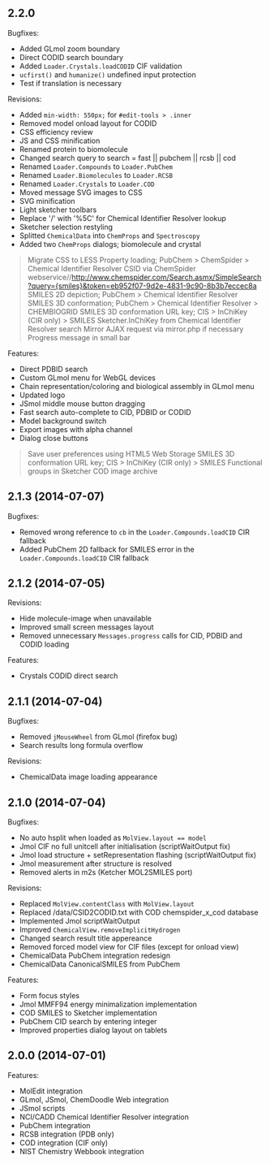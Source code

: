 ## 2.2.0

Bugfixes:

  - Added GLmol zoom boundary
  - Direct CODID search boundary
  - Added `Loader.Crystals.loadCODID` CIF validation
  - `ucfirst()` and `humanize()` undefined input protection
  - Test if translation is necessary

Revisions:

  - Added `min-width: 550px;` for `#edit-tools > .inner`
  - Removed model onload layout for CODID
  - CSS efficiency review
  - JS and CSS minification
  - Renamed protein to biomolecule
  - Changed search query to search = fast || pubchem || rcsb || cod
  - Renamed `Loader.Compounds` to `Loader.PubChem`
  - Renamed `Loader.Biomolecules` to `Loader.RCSB`
  - Renamed `Loader.Crystals` to `Loader.COD`
  - Moved message SVG images to CSS
  - SVG minification
  - Light sketcher toolbars
  - Replace '/' with '%5C' for Chemical Identifier Resolver lookup
  - Sketcher selection restyling
  - Splitted `ChemicalData` into `ChemProps` and `Spectroscopy`
  - Added two `ChemProps` dialogs; biomolecule and crystal
  > Migrate CSS to LESS
  > Property loading; PubChem > ChemSpider > Chemical Identifier Resolver
  > CSID via ChemSpider webservice//http://www.chemspider.com/Search.asmx/SimpleSearch?query={smiles}&token=eb952f07-9d2e-4831-9c90-8b3b7eccec8a
  > SMILES 2D depiction; PubChem > Chemical Identifier Resolver
  > SMILES 3D conformation; PubChem > Chemical Identifier Resolver > CHEMBIOGRID
  > SMILES 3D conformation URL key; CIS > InChiKey (CIR only) > SMILES
  > Sketcher.InChiKey from Chemical Identifier Resolver search
  > Mirror AJAX request via mirror.php if necessary
  > Progress message in small bar

Features:

  - Direct PDBID search
  - Custom GLmol menu for WebGL devices
  - Chain representation/coloring and biological assembly in GLmol menu
  - Updated logo
  - JSmol middle mouse button dragging
  - Fast search auto-complete to CID, PDBID or CODID
  - Model background switch
  - Export images with alpha channel
  - Dialog close buttons
  > Save user preferences using HTML5 Web Storage
  > SMILES 3D conformation URL key; CIS > InChiKey (CIR only) > SMILES
  > Functional groups in Sketcher
  > COD image archive

## 2.1.3 (2014-07-07)

Bugfixes:

  - Removed wrong reference to `cb` in the `Loader.Compounds.loadCID` CIR fallback
  - Added PubChem 2D fallback for SMILES error in the `Loader.Compounds.loadCID` CIR fallback

## 2.1.2 (2014-07-05)

Revisions:

  - Hide molecule-image when unavailable
  - Improved small screen messages layout
  - Removed unnecessary `Messages.progress` calls for CID, PDBID and CODID loading

Features:

  - Crystals CODID direct search

## 2.1.1 (2014-07-04)

Bugfixes:

  - Removed `jMouseWheel` from GLmol (firefox bug)
  - Search results long formula overflow

Revisions:

  - ChemicalData image loading appearance

## 2.1.0 (2014-07-04)

Bugfixes:

  - No auto hsplit when loaded as `MolView.layout == model`
  - Jmol CIF no full unitcell after initialisation (scriptWaitOutput fix)
  - Jmol load structure + setRepresentation flashing (scriptWaitOutput fix)
  - Jmol measurement after structure is resolved
  - Removed alerts in m2s (Ketcher MOL2SMILES port)

Revisions:

  - Replaced `MolView.contentClass` with `MolView.layout`
  - Replaced /data/CSID2CODID.txt with COD chemspider_x_cod database
  - Implemented Jmol scriptWaitOutput
  - Improved `ChemicalView.removeImplicitHydrogen`
  - Changed search result title appereance
  - Removed forced model view for CIF files (except for onload view)
  - ChemicalData PubChem integration redesign
  - ChemicalData CanonicalSMILES from PubChem

Features:

  - Form focus styles
  - Jmol MMFF94 energy minimalization implementation
  - COD SMILES to Sketcher implementation
  - PubChem CID search by entering integer
  - Improved properties dialog layout on tablets

## 2.0.0 (2014-07-01)

Features:

  - MolEdit integration
  - GLmol, JSmol, ChemDoodle Web integration
  - JSmol scripts
  - NCI/CADD Chemical Identifier Resolver integration
  - PubChem integration
  - RCSB integration (PDB only)
  - COD integration (CIF only)
  - NIST Chemistry Webbook integration
